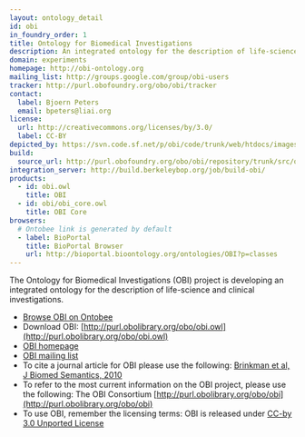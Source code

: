 ```yaml
---
layout: ontology_detail
id: obi
in_foundry_order: 1
title: Ontology for Biomedical Investigations
description: An integrated ontology for the description of life-science and clinical investigations
domain: experiments
homepage: http://obi-ontology.org
mailing_list: http://groups.google.com/group/obi-users
tracker: http://purl.obofoundry.org/obo/obi/tracker
contact:
  label: Bjoern Peters
  email: bpeters@liai.org
license:
  url: http://creativecommons.org/licenses/by/3.0/
  label: CC-BY
depicted_by: https://svn.code.sf.net/p/obi/code/trunk/web/htdocs/images/obi-lotext.png
build:
  source_url: http://purl.obofoundry.org/obo/obi/repository/trunk/src/ontology/branches/
integration_server: http://build.berkeleybop.org/job/build-obi/
products:
  - id: obi.owl
    title: OBI
  - id: obi/obi_core.owl
    title: OBI Core
browsers:
  # Ontobee link is generated by default
  - label: BioPortal
    title: BioPortal Browser
    url: http://bioportal.bioontology.org/ontologies/OBI?p=classes
---
```


The Ontology for Biomedical Investigations (OBI) project is developing an integrated ontology for the description of life-science and clinical investigations.

- [Browse OBI on Ontobee](http://www.ontobee.org/browser/index.php?o=obi)
- Download OBI: [http://purl.obolibrary.org/obo/obi.owl](http://purl.obolibrary.org/obo/obi.owl)
- [OBI homepage](http://obi-ontology.org)
- [OBI mailing list](http://groups.google.com/group/obi-users)
- To cite a journal article for OBI please use the following: [Brinkman et al, J Biomed Semantics, 2010](http://www.ncbi.nlm.nih.gov/pubmed/20626927)
- To refer to the most current information on the OBI project, please use the following: The OBI Consortium [http://purl.obolibrary.org/obo/obi](http://purl.obolibrary.org/obo/obi)
- To use OBI, remember the licensing terms: OBI is released under [CC-by 3.0 Unported License](http://creativecommons.org/licenses/by/3.0/)
